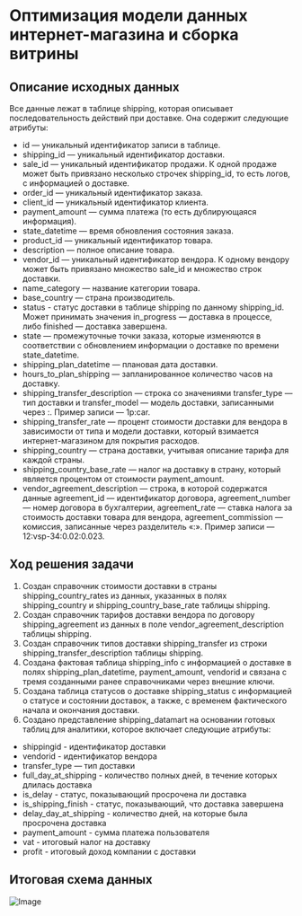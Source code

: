 # Оптимизация модели данных интернет-магазина и сборка витрины

## Описание исходных данных

Все данные лежат в таблице shipping, которая описывает последовательность действий при доставке. Она содержит следующие атрибуты:
- id — уникальный идентификатор записи в таблице.
- shipping_id — уникальный идентификатор доставки.
- sale_id — уникальный идентификатор продажи. К одной продаже может быть привязано несколько строчек shipping_id, то есть логов, с информацией о доставке.
- order_id — уникальный идентификатор заказа.
- client_id — уникальный идентификатор клиента.
- payment_amount — сумма платежа (то есть дублирующаяся информация).
- state_datetime — время обновления состояния заказа.
- product_id — уникальный идентификатор товара.
- description — полное описание товара.
- vendor_id — уникальный идентификатор вендора. К одному вендору может быть привязано множество sale_id и множество строк доставки.
- name_category — название категории товара.
- base_country — страна производитель.
- status - статус доставки в таблице shipping по данному shipping_id. Может принимать значения in_progress — доставка в процессе, либо finished — доставка завершена.
- state — промежуточные точки заказа, которые изменяются в соответствии с обновлением информации о доставке по времени state_datetime.
- shipping_plan_datetime — плановая дата доставки.
- hours_to_plan_shipping — запланированное количество часов на доставку.
- shipping_transfer_description — строка со значениями transfer_type — тип доставки и transfer_model — модель доставки, записанными через :. Пример записи — 1p:car.
- shipping_transfer_rate — процент стоимости доставки для вендора в зависимости от типа и модели доставки, который взимается интернет-магазином для покрытия расходов.
- shipping_country — страна доставки, учитывая описание тарифа для каждой страны.
- shipping_country_base_rate — налог на доставку в страну, который является процентом от стоимости payment_amount.
- vendor_agreement_description  — строка, в которой содержатся данные agreement_id — идентификатор договора, agreement_number — номер договора в бухгалтерии, agreement_rate — ставка налога за стоимость доставки товара для вендора, agreement_commission — комиссия, записанные через разделитель «:». Пример записи — 12:vsp-34:0.02:0.023.

## Ход решения задачи

1. Создан справочник стоимости доставки в страны shipping_country_rates из данных, указанных в полях shipping_country и shipping_country_base_rate таблицы shipping.
2. Создан справочник тарифов доставки вендора по договору shipping_agreement из данных в поле vendor_agreement_description таблицы shipping.
3. Создан справочник типов доставки shipping_transfer из строки shipping_transfer_description таблицы shipping.
4. Создана фактовая таблица shipping_info с информацией о доставке в полях shipping_plan_datetime, payment_amount, vendorid и связана с тремя созданными ранее справочниками через внешние ключи.
5. Создана таблица статусов о доставке shipping_status с информацией о статусе и состоянии доставок, а также, с временем фактического начала и окончания доставки.
6. Создано представление shipping_datamart на основании готовых таблиц для аналитики, которое включает следующие атрибуты:
- shippingid - идентификатор доставки
- vendorid - идентификатор вендора
- transfer_type — тип доставки
- full_day_at_shipping - количество полных дней, в течение которых длилась доставка
- is_delay - статус, показывающий просрочена ли доставка
- is_shipping_finish - статус, показывающий, что доставка завершена
- delay_day_at_shipping - количество дней, на которые была просрочена доставка
- payment_amount - сумма платежа пользователя
- vat - итоговый налог на доставку
- profit - итоговый доход компании с доставки

## Итоговая схема данных

![Image](https://github.com/beslankumykov/portfolio/assets/87646293/95ea47f9-dd92-4f1b-9c15-cb326fbb5d03)

